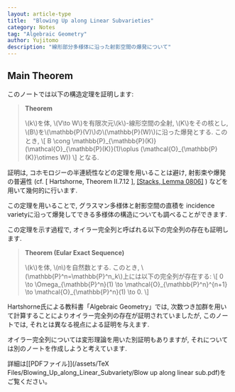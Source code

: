 ```yaml
---
layout: article-type
title:  "Blowing Up along Linear Subvarieties"
category: Notes
tag: "Algebraic Geometry"
author: Yujitomo
description: "線形部分多様体に沿った射影空間の爆発について"
---
```


## Main Theorem

このノートでは以下の構造定理を証明します:

> **Theorem**
>
> \\(k\\)を体, \\(V\to W\\)を有限次元\\(k\\)-線形空間の全射, \\(K\\)をその核とし,
> \\(B\\)を\\(\mathbb{P}(V)\\)の\\(\mathbb{P}(W)\\)に沿った爆発とする. このとき,
> \\[ B \cong \mathbb{P}\_{\mathbb{P}(K)}(\mathcal{O}\_{\mathbb{P}(K)}(1)\oplus (\mathcal{O}\_{\mathbb{P}(K)}\otimes W)) \\]
> となる.

証明は, コホモロジーの半連続性などの定理を用いることは避け,
射影束や爆発の普遍性 (cf. \[ Hartshorne, Theorem II.7.12 \],
[\[Stacks, Lemma 0806\]](https://stacks.math.columbia.edu/tag/0806) ) などを用いて幾何的に行います.

この定理を用いることで, グラスマン多様体と射影空間の直積を incidence varietyに沿って爆発してできる多様体の構造についても調べることができます.

この定理を示す過程で, オイラー完全列と呼ばれる以下の完全列の存在も証明します.

> **Theorem (Eular Exact Sequence)**
>
> \\(k\\)を体, \\(n\\)を自然数とする. このとき, \\(\mathbb{P}^n=\mathbb{P}^n_k\\)上には以下の完全列が存在する:
> \\[ 0 \to \Omega\_{\mathbb{P}^n}(1) \to \mathcal{O}\_{\mathbb{P}^n}^{n+1} \to \mathcal{O}\_{\mathbb{P}^n}(1) \to 0. \\]

Hartshorne氏による教科書「Algebraic Geometry」では,
次数つき加群を用いて計算することによりオイラー完全列の存在が証明されていましたが,
このノートでは, それとは異なる視点による証明を与えます.

オイラー完全列については変形理論を用いた別証明もありますが, それについては別のノートを作成しようと考えています.

詳細は[\[PDFファイル\]](/assets/TeX Files/Blowing_Up_along_Linear_Subvariety/Blow up along linear sub.pdf)をご覧ください。
